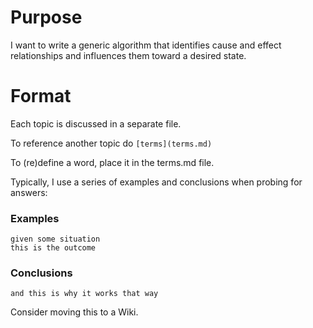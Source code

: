Purpose
=======

I want to write a generic algorithm that identifies cause and effect relationships and influences them toward a desired state.

Format
======


Each topic is discussed in a separate file.  

To reference another topic do `[terms](terms.md)`

To (re)define a word, place it in the terms.md file.

Typically, I use a series of examples and conclusions when probing for answers:

### Examples

    given some situation
    this is the outcome

### Conclusions

    and this is why it works that way


Consider moving this to a Wiki.


